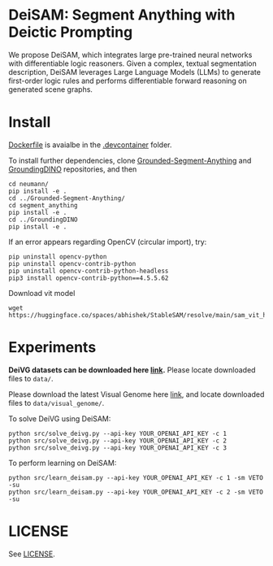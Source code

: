 
# DeiSAM: Segment Anything with Deictic Prompting
<!-- ![deisam](imgs/deisam_logo.png) -->


We propose DeiSAM, which integrates large pre-trained neural networks with differentiable logic reasoners. Given a complex, textual segmentation description, DeiSAM leverages Large Language Models (LLMs) to generate first-order logic rules and performs differentiable forward reasoning on generated scene graphs.
<!-- <p align="center">
  <img src="./imgs/deisam_architecture.png">
</p>  -->


<!-- ![neumann](./imgs/deisam_logo.png) -->
<!-- 
**NEUMANN solves Behind-the-Scenes task.**
Reasoning behind the scenes:  The goal of this task is to compute the answer of a query, e.g., *``What is the color of the second left-most object after deleting a gray object?''* given a visual scene. To answer this query, the agent needs to reason behind the scenes and understand abstract operations on objects. In the first task, the agent needs to induce an explicit program given visual examples, where each example consists of several visual scenes that describe the input and the output of the operation to be learned. The abstract operations can be described and computed by first-order logic with functors. 
In the second task, the agent needs to apply the learned programs to new situations to solve queries reasoning about non-observational scenes.

## How does it work?
NEUMANN compiles *first-order logic* programs into a *graph neural network*. Logical entailment is compted using probabilistic atoms and weighted rules using fuzzy logic operations.
![neumann](./imgs/reasoning_graph.png) -->


# Install

[Dockerfile](.devcontainer/Dockerfile) is avaialbe in the [.devcontainer](.devcontainer) folder.

To install further dependencies, clone [Grounded-Segment-Anything](https://github.com/IDEA-Research/Grounded-Segment-Anything) and [GroundingDINO](https://github.com/IDEA-Research/GroundingDINO) repositories, and then
<!-- in the [Grounded-Segment-Anything](./Grounded-Segment-Anything) folder,  -->
```
cd neumann/
pip install -e .
cd ../Grounded-Segment-Anything/
cd segment_anything
pip install -e .
cd ../GroundingDINO
pip install -e .
```

If an error appears regarding OpenCV (circular import), try:
```
pip uninstall opencv-python
pip uninstall opencv-contrib-python
pip uninstall opencv-contrib-python-headless
pip3 install opencv-contrib-python==4.5.5.62
```

Download vit model
```
wget https://huggingface.co/spaces/abhishek/StableSAM/resolve/main/sam_vit_h_4b8939.pth
```

# Experiments
**DeiVG datasets can be downloaded here
[link](https://osf.io/v32aq/?view_only=064a96bf0c8a4ee6bd6127544ddc27af).** Please locate downloaded files to `data/`.

Please download the latest Visual Genome here [link](https://homes.cs.washington.edu/~ranjay/visualgenome/api.html), and locate downloaded files to `data/visual_genome/`.

To solve DeiVG using DeiSAM:
```
python src/solve_deivg.py --api-key YOUR_OPENAI_API_KEY -c 1
python src/solve_deivg.py --api-key YOUR_OPENAI_API_KEY -c 2
python src/solve_deivg.py --api-key YOUR_OPENAI_API_KEY -c 3
```

To perform learning on DeiSAM:
```
python src/learn_deisam.py --api-key YOUR_OPENAI_API_KEY -c 1 -sm VETO -su
python src/learn_deisam.py --api-key YOUR_OPENAI_API_KEY -c 2 -sm VETO -su
```


<!-- 
# Experiments

## Prerequisites
Docker container is available in folder [.devcontainer](./.devcontainer/Dockerfile),
which is compatible with [packages](./pip_requirements.txt) (produced by pip freeze).
The main dependent packages are:
```
pytorch
torch-geometric 
networkx
```
We used Python 3.8 for the experiments.
See [Dockerfile](.devcontainer/Dockerfile) for more details.

## Build a Docker container
Simply use VSCode to open the container, or build the container manually:
To run on machines without GPUs
```
cp .devcontainer/Dockerfile_nogpu ./Dockerfile
docker build -t neumann .
docker run -it -v <local path to the repository>:/neumann --name neumann neumann
```
For example, the local path could be: `/Users/username/Workspace/github/neumann`. The path is where this repository has been cloned.

For the GPU-equipped machines, use:
```
cp .devcontainer/Dockerfile ./Dockerfile
docker build -t neumann .
docker run -it -v <local path to the repository>:/neumann --name neumann neumann
```
To open the container on machines without GPUs using VSCode, run
```
cp .devcontainer/Dockerfile_nogpu .devcontainer/Dockerfile
``` 
and use the VSCode remotehost extension (recommended). -->


<!-- 
## Perform learning
For example, in the container, learning Kandinsky patterns on red triangle using the demo dataset can be performed:
```
cd /neumann
python3 src/train_neumann.py --dataset-type kandinsky --dataset red-triangle --num-objects 6 --batch-size 12 --no-cuda --epochs 30 --infer-step 4 --trial 5 --n-sample 10 --program-size 1  --max-var 6 --min-body-len 6 --pos-ratio 1.0 --neg-ratio 1.0
```
An exenplary log can be found [redtrianlge_log.txt](./logs/redtriangle_log.txt).

More scripts are available:

[Learning kandinsky/clevr-hans patterns](./scripts/solve_kandinsky_clevr.sh)

[Solving Behind-the-Scenes](./scripts/solve_behind-the-scenes.sh) -->

# LICENSE
See [LICENSE](./LICENSE). 

